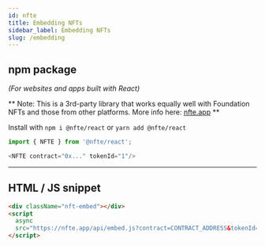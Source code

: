 ```yaml
---
id: nfte
title: Embedding NFTs
sidebar_label: Embedding NFTs
slug: /embedding
---
```


## npm package

_(For websites and apps built with React)_

** Note: This is a 3rd-party library that works equally well with Foundation NFTs and those from other platforms. More info here: [nfte.app](https://nfte.app/)
**

Install with `npm i @nfte/react` or `yarn add @nfte/react`

```typescript
import { NFTE } from '@nfte/react';

<NFTE contract="0x..." tokenId="1"/>
```

---

## HTML / JS snippet

```html
<div className="nft-embed"></div>
<script
  async
  src="https://nfte.app/api/embed.js?contract=CONTRACT_ADDRESS&tokenId=TOKEN_ID">
</script>
```
